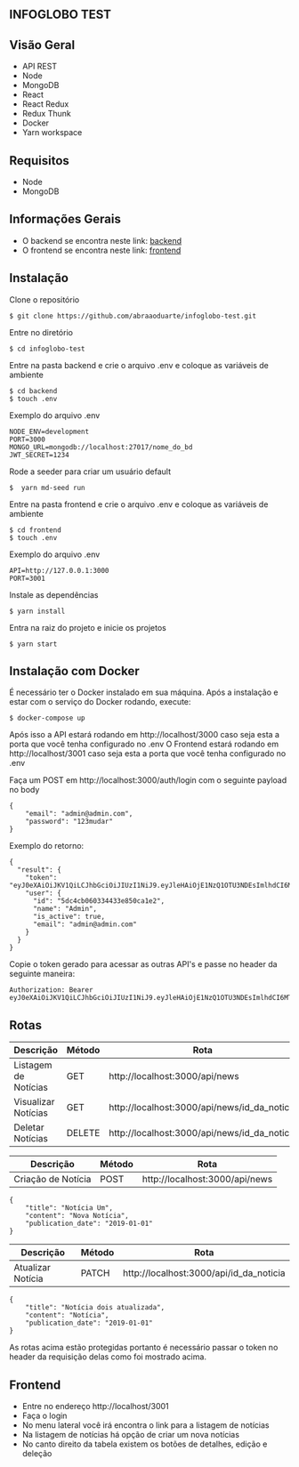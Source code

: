 ## INFOGLOBO TEST

## Visão Geral
* API REST
* Node
* MongoDB
* React
* React Redux
* Redux Thunk
* Docker
* Yarn workspace

## Requisitos
* Node
* MongoDB

## Informações Gerais
* O backend se encontra neste link: [backend](https://github.com/abraaoduarte/infoglobo-test/tree/master/backend)
* O frontend se encontra neste link: [frontend](https://github.com/abraaoduarte/infoglobo-test/tree/master/frontend)

## Instalação
Clone o repositório
```
$ git clone https://github.com/abraaoduarte/infoglobo-test.git
```
Entre no diretório
```
$ cd infoglobo-test
```
Entre na pasta backend e crie o arquivo .env e coloque as variáveis de ambiente
```
$ cd backend
$ touch .env
```
Exemplo do arquivo .env
```
NODE_ENV=development
PORT=3000
MONGO_URL=mongodb://localhost:27017/nome_do_bd
JWT_SECRET=1234
```
Rode a seeder para criar um usuário default
```
$  yarn md-seed run
```
Entre na pasta frontend e crie o arquivo .env e coloque as variáveis de ambiente
```
$ cd frontend
$ touch .env
```
Exemplo do arquivo .env
```
API=http://127.0.0.1:3000
PORT=3001
```
Instale as dependências
```
$ yarn install
```
Entra na raiz do projeto e inicie os projetos
```
$ yarn start
```
## Instalação com Docker
É necessário ter o Docker instalado em sua máquina.
Após a instalação e estar com o serviço do Docker rodando, execute:
```
$ docker-compose up
```
Após isso a API estará rodando em http://localhost/3000 caso seja esta a porta que você tenha configurado no .env
O Frontend estará rodando em http://localhost/3001 caso seja esta a porta que você tenha configurado no .env

Faça um POST em http://localhost:3000/auth/login com o seguinte payload no body
```
{
    "email": "admin@admin.com",
    "password": "123mudar"
}
```
Exemplo do retorno:
```
{
  "result": {
    "token": "eyJ0eXAiOiJKV1QiLCJhbGciOiJIUzI1NiJ9.eyJleHAiOjE1NzQ1OTU3NDEsImlhdCI6MTU3MzM4NjE0MSwic3ViIjp7ImlkIjoiNWRjNGNiMDYwMzM0NDMzZTg1MGNhMWUyIn19.1v3AcHsu5qAOyAVe98ID_Yop4pf3kaxvz7MVUzRmNyc",
    "user": {
      "id": "5dc4cb060334433e850ca1e2",
      "name": "Admin",
      "is_active": true,
      "email": "admin@admin.com"
    }
  }
}
```
Copie o token gerado para acessar as outras API's e passe no header da seguinte maneira:
```
Authorization: Bearer eyJ0eXAiOiJKV1QiLCJhbGciOiJIUzI1NiJ9.eyJleHAiOjE1NzQ1OTU3NDEsImlhdCI6MTU3MzM4NjE0MSwic3ViIjp7ImlkIjoiNWRjNGNiMDYwMzM0NDMzZTg1MGNhMWUyIn19.1v3AcHsu5qAOyAVe98ID_Yop4pf3kaxvz7MVUzRmNyc
```
## Rotas
|Descrição| Método | Rota |
| ------ | ------ | ------ |
| Listagem de Notícias | GET | http://localhost:3000/api/news |
| Visualizar Notícias | GET | http://localhost:3000/api/news/id_da_noticia |
| Deletar Notícias | DELETE | http://localhost:3000/api/news/id_da_noticia |

|Descrição| Método | Rota |
| ------ | ------ | ------ |
| Criação de Notícia | POST | http://localhost:3000/api/news |
```
{
	"title": "Notícia Um",
	"content": "Nova Notícia",
	"publication_date": "2019-01-01"
}
```
|Descrição| Método | Rota |
| ------ | ------ | ------ |
| Atualizar Notícia | PATCH | http://localhost:3000/api/id_da_noticia |
```
{
	"title": "Notícia dois atualizada",
	"content": "Notícia",
	"publication_date": "2019-01-01"
}
```
As rotas acima estão protegidas portanto é necessário passar o token no header da requisição delas como foi mostrado acima.

## Frontend
* Entre no endereço http://localhost/3001
* Faça o login
* No menu lateral você irá encontra o link para a listagem de notícias
* Na listagem de notícias há opção de criar um nova notícias
* No canto direito da tabela existem os botões de detalhes, edição e deleção
